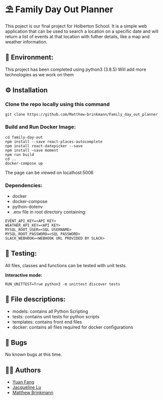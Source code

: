 # ⛱️ Family Day Out Planner
This poject is our final project for Holberton School. It is a simple web application that can be used to search a location on a specific date and will return a list of events at that location with futher details, like a map and weather information.

## 🌳 Environment:
This project has been completed using python3 (3.8.5) Will add more technologies as we work on them

## ⚙️ Installation

### Clone the repo locally using this command
```
git clone https://github.com/Matthew-brinkmann/Family_day_out_planner
```
### Build and Run Docker Image:
```
cd family-day-out
npm install --save react-places-autocomplete
npm install react-datepicker --save
npm install —save moment
npm run build
cd ..
docker-compose up
```
The page can be viewed on localhost:5006
### Dependencies:
* docker
* docker-compose
* python-dotenv
* .env file in root directory containing:
```
EVENT_API_KEY=<API KEY>
WEATHER_API_KEY=<API KEY>
MYSQL_ROOT_USER=<SQL USERNAME>
MYSQL_ROOT_PASSWORD=<SQL PASSWORD>
SLACK_WEBHOOK=<WEBHOOK URL PROVIDED BY SLACK>
```
## 🛂 Testing:
All files, classes and functions can be tested with unit tests.

**Interactive mode:** 
```
RUN_UNITTEST=True python3 -m unittest discover tests
```


## 📁 File descriptions:
- models: contains all Python Scripting
- tests: contains unit tests for python scripts
- templates: contains front end files
- docker: contains all files required for docker configurations

## 🐛 Bugs
No known bugs at this time.
## ✍🏽 Authors
- [Yuan Fang](https://github.com/yuan-fang-228)
- [Jacqueline Lu](https://github.com/Jql11)
- [Matthew Brinkmann](https://github.com/Matthew-brinkmann)
